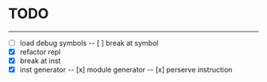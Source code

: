 # TODO

---

- [ ] load debug symbols
    -- [ ] break at symbol
- [x] refactor repl
- [x] break at inst
- [x] inst generator
    -- [x] module generator
    -- [x] perserve instruction

